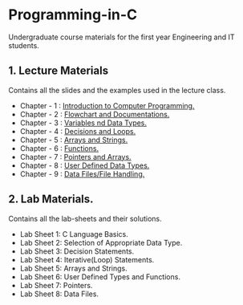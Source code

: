# Programming-in-C

Undergraduate course materials for the first year Engineering and IT students.

## 1. Lecture Materials
  Contains all the slides and the examples used in the lecture class.
  
- Chapter - 1 : [Introduction to Computer Programming.](Lecture/Chapter%201%20and%202/Chapter%201%20and%202.pdf)
- Chapter - 2 : [Flowchart and Documentations.](Lecture/Chapter%201%20and%202/Chapter%201%20and%202.pdf)
- Chapter - 3 : [Variables nd Data Types.](Lecture/Chapter%203/Chapter%203.pdf)
- Chapter - 4 : [Decisions and Loops.](Lecture/Chapter%204/Chapter%204.pdf)
- Chapter - 5 : [Arrays and Strings.](Lecture/Chapter%205/Chapter%205.pdf)
- Chapter - 6 : [Functions.](Lecture/Chapter%206/Chapter%206.pdf)
- Chapter - 7 : [Pointers and Arrays.](Lecture/Chapter%207/Chapter%207.pdf)
- Chapter - 8 : [User Defined Data Types.](Lecture/Chapter%208/Chapter%208.pdf)
- Chapter - 9 : [Data Files/File Handling.](Lecture/Chapter%209/Examples)
  
  
## 2. Lab Materials.
  Contains all the lab-sheets and their solutions.
  - Lab Sheet 1: C Language Basics.
  - Lab Sheet 2: Selection of Appropriate Data Type.
  - Lab Sheet 3: Decision Statements.
  - Lab Sheet 4: Iterative(Loop) Statements.
  - Lab Sheet 5: Arrays and Strings.
  - Lab Sheet 6: User Defined Types and Functions.
  - Lab Sheet 7: Pointers.
  - Lab Sheet 8: Data Files.
